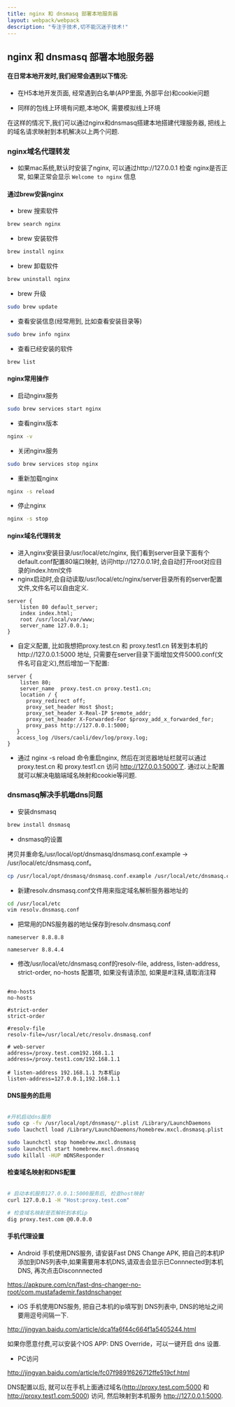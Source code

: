 ```yaml
---
title: nginx 和 dnsmasq 部署本地服务器
layout: webpack/webpack
description: "专注于技术,切不能沉迷于技术!"
---
```


## nginx 和 dnsmasq 部署本地服务器

#### 在日常本地开发时,我们经常会遇到以下情况:

- 在H5本地开发页面, 经常遇到白名单(APP里面, 外部平台)和cookie问题

- 同样的包线上环境有问题,本地OK, 需要模拟线上环境


在这样的情况下,我们可以通过nginx和dnsmasq搭建本地搭建代理服务器, 把线上的域名请求映射到本机解决以上两个问题.



### nginx域名代理转发

- 如果mac系统,默认时安装了nginx, 可以通过http://127.0.0.1 检查 nginx是否正常, 如果正常会显示 `Welcome to nginx` 信息


#### 通过brew安装nginx

- brew 搜索软件

```bash
brew search nginx
```

- brew 安装软件

```bash
brew install nginx
```

- brew 卸载软件

```bash
brew uninstall nginx
```

- brew 升级

```bash
sudo brew update
```

- 查看安装信息(经常用到, 比如查看安装目录等)

```bash
sudo brew info nginx
```

- 查看已经安装的软件

```bash
brew list
```

#### nginx常用操作

- 启动nginx服务

```bash
sudo brew services start nginx
```

- 查看nginx版本

```bash
nginx -v
```

- 关闭nginx服务

```bash
sudo brew services stop nginx
```

- 重新加载nginx

```bash
nginx -s reload
```

- 停止nginx

```bash
nginx -s stop
```

#### nginx域名代理转发

- 进入nginx安装目录/usr/local/etc/nginx, 我们看到server目录下面有个default.conf配置80端口映射, 访问http://127.0.0.1时,会自动打开root对应目录的index.html文件
- nginx启动时,会自动读取/usr/local/etc/nginx/server目录所有的server配置文件,文件名可以自由定义.


```
server {
    listen 80 default_server;
    index index.html;
    root /usr/local/var/www;
    server_name 127.0.0.1;
}
```
- 自定义配置, 比如我想把proxy.test.cn 和 proxy.test1.cn 转发到本机的http://127.0.0.1:5000 地址, 只需要在server目录下面增加文件5000.conf(文件名可自定义),然后增加一下配置:

```
server {
    listen 80;
    server_name  proxy.test.cn proxy.test1.cn;
    location / {
      proxy_redirect off;
      proxy_set_header Host $host;
      proxy_set_header X-Real-IP $remote_addr;
      proxy_set_header X-Forwarded-For $proxy_add_x_forwarded_for;
      proxy_pass http://127.0.0.1:5000;
   }
   access_log /Users/caoli/dev/log/proxy.log;
}
```

- 通过 nginx -s reload 命令重启nginx, 然后在浏览器地址栏就可以通过proxy.test.cn 和 proxy.test1.cn 访问 http://127.0.0.1:5000了. 通过以上配置就可以解决电脑端域名映射和cookie等问题.



### dnsmasq解决手机端dns问题


- 安装dnsmasq

```bash
brew install dnsmasq
```

- dnsmasq的设置

拷贝并重命名/usr/local/opt/dnsmasq/dnsmasq.conf.example -> /usr/local/etc/dnsmasq.conf。

```bash
cp /usr/local/opt/dnsmasq/dnsmasq.conf.example /usr/local/etc/dnsmasq.conf
```

- 新建resolv.dnsmasq.conf文件用来指定域名解析服务器地址的

```bash
cd /usr/local/etc
vim resolv.dnsmasq.conf
```

- 把常用的DNS服务器的地址保存到resolv.dnsmasq.conf

```
nameserver 8.8.8.8

nameserver 8.8.4.4

```

- 修改/usr/local/etc/dnsmasq.conf的resolv-file, address, listen-address, strict-order, no-hosts 配置项, 如果没有请添加, 如果是#注释,请取消注释

```

#no-hosts
no-hosts

#strict-order
strict-order

#resolv-file
resolv-file=/usr/local/etc/resolv.dnsmasq.conf

# web-server
address=/proxy.test.com192.168.1.1
address=/proxy.test1.com/192.168.1.1

# listen-address 192.168.1.1 为本机ip
listen-address=127.0.0.1,192.168.1.1

```

#### DNS服务的启用


```bash

#开机启动dns服务
sudo cp -fv /usr/local/opt/dnsmasq/*.plist /Library/LaunchDaemons
sudo lauchctl load /Library/LaunchDaemons/homebrew.mxcl.dnsmasq.plist

sudo launchctl stop homebrew.mxcl.dnsmasq
sudo launchctl start homebrew.mxcl.dnsmasq
sudo killall -HUP mDNSResponder

```

#### 检查域名映射和DNS配置

```bash

# 启动本机服务127.0.0.1:5000服务后, 检查host映射
curl 127.0.0.1 -H "Host:proxy.test.com"

# 检查域名映射是否解析到本机ip
dig proxy.test.com @0.0.0.0

```

#### 手机代理设置

- Android 手机使用DNS服务, 请安装Fast DNS Change APK, 把自己的本机IP添加到DNS列表中,如果需要用本机DNS,请双击会显示已Connnected到本机DNS, 再次点击Disconnnected

https://apkpure.com/cn/fast-dns-changer-no-root/com.mustafademir.fastdnschanger

- iOS 手机使用DNS服务, 把自己本机的ip填写到 DNS列表中, DNS的地址之间要用逗号间隔一下.

http://jingyan.baidu.com/article/dca1fa6f44c664f1a5405244.html

如果你愿意付费,可以安装个IOS APP: DNS Override，可以一键开启 dns 设置.


- PC访问

http://jingyan.baidu.com/article/fc07f9891f626712ffe519cf.html


DNS配置以后, 就可以在手机上面通过域名(http://proxy.test.com:5000 和 http://proxy.test1.com:5000) 访问, 然后映射到本机服务 http://127.0.0.1:5000.

